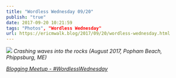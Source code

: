 ```yaml
---
title: "Wordless Wednesday 09/20"
publish: "true"
date: 2017-09-20 10:21:59
tags: "Photos", "Wordless Wednesday"
url: https://ericmwalk.blog/2017/09/20/wordless-wednesday.html
---
```


![](https://ericmwalk.blog/uploads/2022/415981f861.jpg)
*Crashing waves into the rocks (August 2017, Popham Beach, Phippsburg, ME)*

*<a href="https://bloggingmeetup.com/2017/09/20/its-wednesday/">Blogging Meetup - #WordlessWednesday</a>*